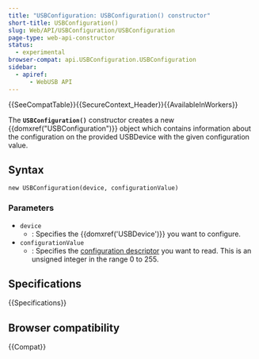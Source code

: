 ```yaml
---
title: "USBConfiguration: USBConfiguration() constructor"
short-title: USBConfiguration()
slug: Web/API/USBConfiguration/USBConfiguration
page-type: web-api-constructor
status:
  - experimental
browser-compat: api.USBConfiguration.USBConfiguration
sidebar:
  - apiref:
      - WebUSB API
---
```


{{SeeCompatTable}}{{SecureContext_Header}}{{AvailableInWorkers}}

The **`USBConfiguration()`** constructor
creates a new {{domxref("USBConfiguration")}} object which contains information about
the configuration on the provided USBDevice with the given configuration value.

## Syntax

```js-nolint
new USBConfiguration(device, configurationValue)
```

### Parameters

- `device`
  - : Specifies the {{domxref('USBDevice')}} you want to configure.
- `configurationValue`
  - : Specifies the [configuration descriptor](https://www.beyondlogic.org/usbnutshell/usb5.shtml#ConfigurationDescriptors) you want to read. This is an unsigned integer in the range 0 to 255.

## Specifications

{{Specifications}}

## Browser compatibility

{{Compat}}
